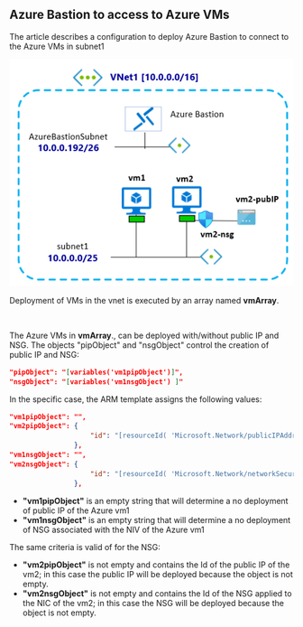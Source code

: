 <properties
pageTitle= 'Azure Bastion to access to Azure VMs'
description= "Azure Bastion to access to Azure VMs"
documentationcenter: na
services=""
documentationCenter="na"
authors="fabferri"
manager=""
editor=""/>

<tags
   ms.service="configuration-Example-Azure"
   ms.devlang="na"
   ms.topic="Azure networking"
   ms.tgt_pltfrm="na"
   ms.workload="Azure Bastion"
   ms.date="05/03/2022"
   ms.author="fabferri" />

## Azure Bastion to access to Azure VMs

The article describes a configuration to deploy Azure Bastion to connect to the Azure VMs in subnet1

[![1]][1]

Deployment of VMs in the vnet is executed by an array named **vmArray**.

<br>

The Azure VMs in **vmArray**., can be deployed with/without public IP and NSG.
The objects "pipObject" and "nsgObject" control the creation of public IP and NSG:

```json
"pipObject": "[variables('vm1pipObject')]",
"nsgObject": "[variables('vm1nsgObject') ]"
```
In the specific case, the ARM template assigns the following values: 

```json
"vm1pipObject": "",
"vm2pipObject": {
                    "id": "[resourceId( 'Microsoft.Network/publicIPAddresses',concat( variables('vm2Name'),'-pubIP' )  )]"
                },
"vm1nsgObject": "",
"vm2nsgObject": {
                    "id": "[resourceId( 'Microsoft.Network/networkSecurityGroups',concat( variables('vm2Name'),'-nsg' )  )]"
                },
```

* **"vm1pipObject"** is an empty string that will determine a no deployment of public IP of the Azure vm1
* **"vm1nsgObject"** is an empty string that will determine a no deployment of NSG associated with the NIV of the Azure vm1


The same criteria is valid of for the NSG:
* **"vm2pipObject"** is not empty and contains the Id of the public IP of the vm2; in this case the public IP will be deployed because the object is not empty.
* **"vm2nsgObject"** is not empty and contains the Id of the NSG applied to the NIC of the vm2; in this case the NSG will be deployed because the object is not empty.

<!--Image References-->

[1]: ./media/network-diagram1.png "network diagram"

<!--Link References-->

